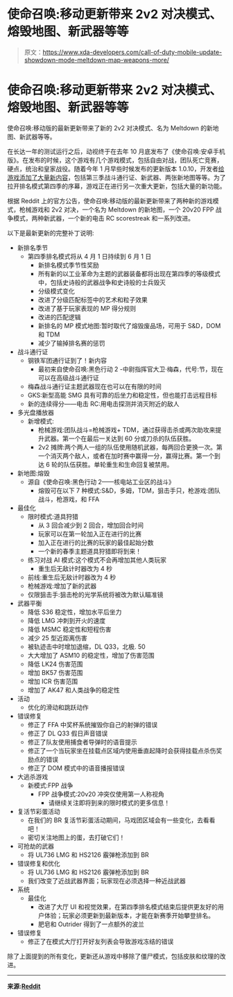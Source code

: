 # 使命召唤:移动更新带来 2v2 对决模式、熔毁地图、新武器等等

> 原文：<https://www.xda-developers.com/call-of-duty-mobile-update-showdown-mode-meltdown-map-weapons-more/>

# 使命召唤:移动更新带来 2v2 对决模式、熔毁地图、新武器等等

使命召唤:移动版的最新更新带来了新的 2v2 对决模式、名为 Meltdown 的新地图、新武器等等。

在长达一年的测试运行之后，动视终于在去年 10 月底发布了《使命召唤:安卓手机版》。在发布的时候，这个游戏有几个游戏模式，包括自由对战，团队死亡竞赛，硬点，统治和皇家战役。随着今年 1 月早些时候发布的更新版本 1.0.10，开发者[给游戏添加了大量新内容](https://www.xda-developers.com/call-of-duty-mobile-v1-0-10-update-introduces-scrapyard-map-rapid-fire-20v20-game-modes-more/)，包括第三季战斗通行证、新武器、两张新地图等等。为了拉开排名模式第四季的序幕，游戏正在进行另一次重大更新，包括大量的新功能。

根据 Reddit 上的官方公告，使命召唤:移动版的最新更新带来了两种新的游戏模式，枪械游戏和 2v2 对决，一个名为 Meltdown 的新地图，一个 20v20 FPP 战争模式，两种新武器，一个新的电击 RC scorestreak 和一系列改进。

以下是最新更新的完整补丁说明:

*   新排名季节
    *   第四季排名模式将从 4 月 1 日持续到 6 月 1 日
        *   新排名模式季节性奖励
        *   所有新的以工业革命为主题的武器装备都将出现在第四季的等级模式中，包括史诗般的武器战争和史诗般的士兵毁灭
        *   分级模式变化
        *   改进了分级匹配标签中的艺术和粒子效果
        *   改进了基于玩家表现的 MP 得分规则
        *   改进的匹配逻辑
        *   新排名的 MP 模式地图:暂时取代了熔毁废品场，可用于 S&D，DOM 和 TDM
        *   减少了输掉排名赛的惩罚
*   战斗通行证
    *   钢铁军团通行证到了！新内容
        *   最初来自使命召唤:黑色行动 2 -中尉指挥官大卫·梅森，代号:节，现在可以在高级战斗通行证
    *   梅森战斗通行证主题武器现在也可以在有限的时间
    *   GKS:新型高能 SMG 具有可靠的后坐力和稳定性，但也能打击远程目标
    *   新的连续得分——电击 RC:用电击探测并消灭附近的敌人
*   多光盘播放器
    *   新增模式:
        *   枪械游戏:团队战斗=枪械游戏+ TDM，通过获得击杀或两次助攻来提升武器。第一个在最后一关达到 60 分或刀杀的队伍获胜。
        *   2v2 摊牌:两个两人一组的队伍使用随机武器，每两回合更换一次。第一个消灭两个敌人，或者在加时赛中赢得一分，赢得比赛。第一个到达 6 轮的队伍获胜。单轮重生和生命回复被禁用。
*   新地图:熔毁
    *   源自《使命召唤:黑色行动 2——核电站工业区的战斗》
        *   熔毁可在以下 7 种模式:S&D，多姆，TDM，狙击手只，枪游戏:团队战斗，枪游戏，和 FFA
*   最佳化
    *   限时模式:道具狩猎
        *   从 3 回合减少到 2 回合，增加回合时间
        *   玩家可以在第一轮加入正在进行的比赛
        *   加入正在进行的比赛的玩家的最佳起始分数
        *   一个新的春季主题道具狩猎即将到来！
    *   练习对战 AI 模式:这个模式不会再增加其他人类玩家
        *   重生后无敌计时器改为 4 秒
    *   前线:重生后无敌计时器改为 4 秒
    *   枪械游戏:增加了新的武器
    *   仅限狙击手:狙击枪的光学系统将被改为默认瞄准镜
*   武器平衡
    *   降低 S36 稳定性，增加水平后坐力
    *   降低 LMG 冲刺到开火的速度
    *   降低 MSMC 稳定性和短程伤害
    *   减少 25 型近距离伤害
    *   被轨迹击中时增加退缩，DL Q33，北极. 50
    *   大大增加了 ASM10 的稳定性，增加了伤害范围
    *   降低 LK24 伤害范围
    *   增加 BK57 伤害范围
    *   增加 ICR 伤害范围
    *   增加了 AK47 和人类战争的稳定性
*   活动
    *   优化的滑动和跳跃动作
*   错误修复
    *   修正了 FFA 中奖杯系统摧毁你自己的射弹的错误
    *   修正了 DL Q33 假日声音错误
    *   修正了队友使用捕食者导弹时的语音提示
    *   修正了一个当玩家坐在挂载点区域内使用垂直起降时会获得挂载点杀伤奖励点的错误
    *   修正了 DOM 模式中的语音播报错误
*   大逃杀游戏
    *   新模式:FPP 战争
        *   FPP 战争模式:20v20 冲突仅使用第一人称视角
            *   请继续关注即将到来的限时模式的更多信息！
*   复活节彩蛋活动
    *   在我们的 BR 复活节彩蛋活动期间，马戏团区域会有一些变化，去看看吧！
    *   密切关注地图上的蛋，去打破它们！
*   可抢劫的武器
    *   将 UL736 LMG 和 HS2126 霰弹枪添加到 BR
*   错误修复和优化
    *   将 UL736 LMG 和 HS2126 霰弹枪添加到 BR
    *   我们改变了近战武器界面；玩家现在必须选择一种近战武器
*   系统
    *   最佳化
        *   改进了大厅 UI 和视觉效果，在第四季排名模式结束后提供更友好的用户体验；玩家必须更新到最新版本，才能在新赛季开始攀登排名。
        *   肥皂和 Outrider 得到了一点额外的波兰
*   错误修复
    *   修正了在模式大厅打开好友列表会导致游戏冻结的错误

除了上面提到的所有变化，更新还从游戏中移除了僵尸模式，包括皮肤和纹理的改进。

* * *

**来源:[Reddit](https://www.reddit.com/r/CallOfDutyMobile/comments/fp7muu/call_of_duty_mobile_march_26th_community_update/)**